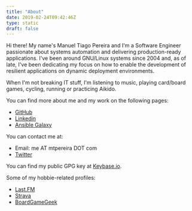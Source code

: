```yaml
---
title: "About"
date: 2019-02-24T09:42:46Z
type: static
draft: false
---
```


Hi there! My name's Manuel Tiago Pereira and I'm a Software Engineer passionate about systems automation and delivering production-ready applications. I've been around GNU/Linux systems since 2004 and, as of late, I've been dedicating my focus on how to enable the development of resilient applications on dynamic deployment environments.

When I'm not breaking IT stuff, I'm listening to music, playing card/board games,
cycling, running or practicing Aikido.

You can find more about me and my work on the following pages:

- [GitHub](https://github.com/mtpereira)
- [Linkedin](https://www.linkedin.com/in/mtpereira)
- [Ansible Galaxy](https://galaxy.ansible.com/mtpereira/)

You can contact me at:

- Email: me AT mtpereira DOT com
- [Twitter](https://twitter.com/coffee_nix)

You can find my public GPG key at [Keybase.io](https://keybase.io/mtpereira).

Some of my hobbie-related profiles:

- [Last.FM](https://last.fm/user/EpicRag)
- [Strava](https://www.strava.com/athletes/4012686)
- [BoardGameGeek](http://boardgamegeek.com/collection/user/BlueRag?subtype=boardgame&ff=1)

